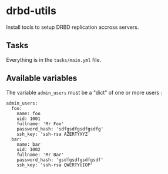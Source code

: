 # drbd-utils

Install tools to setup DRBD replication accross servers.

## Tasks

Everything is in the `tasks/main.yml` file.

## Available variables

The variable `admin_users` must be a "dict" of one or more users :

```
admin_users:
  foo:
    name: foo
    uid: 1001
    fullname: 'Mr Foo'
    password_hash: 'sdfgsdfgsdfgsdfg'
    ssh_key: 'ssh-rsa AZERTYXYZ'
  bar:
    name: bar
    uid: 1002
    fullname: 'Mr Bar'
    password_hash: 'gsdfgsdfgsdfgsdf'
    ssh_key: 'ssh-rsa QWERTYUIOP'
```
